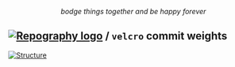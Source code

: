 <p align="center">
  <em>bodge things together and be happy forever</em>
</p>

## [![Repography logo](https://images.repography.com/logo.svg)](https://repography.com) / `velcro` commit weights
[![Structure](https://images.repography.com/29579691/velcro-xiv/velcro/structure/62e5f556efcce752c19fd470a10f40d3_table.svg)](https://github.com/velcro-xiv/velcro)
